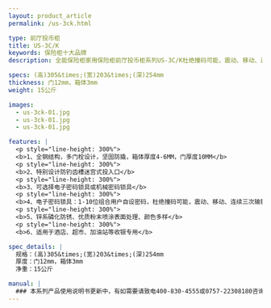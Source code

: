 ```yaml
---
layout: product_article
permalink: /us-3ck.html

type: 前厅投币柜
title: US-3C/K
keywords: 保险柜十大品牌
description: 全能保险柜家用保险柜前厅投币柜系列US-3C/K杜绝撞码可能，震动、移动、连续三次输错密码自动报警（音量达100分贝），可选装联网报警功能。

specs: (高)305&times;(宽)203&times;(深)254mm
thickness: 门12mm，箱体3mm
weight: 15公斤

images:
  - us-3ck-01.jpg
  - us-3ck-01.jpg
  - us-3ck-01.jpg

features: |
  <p style="line-height: 300%">
  <b>1、全钢结构，多门栓设计，坚固防撬，箱体厚度4-6MM，门厚度10MM</b>
  <p style="line-height: 300%">
  <b>2、特别设计防钓齿槽迷宫式投入口</b>
  <p style="line-height: 300%">
  <b>3、可选择电子密码锁具或机械密码锁具</b>
  <p style="line-height: 300%">
  <b>4、电子密码锁具：1-10位组合用户自设密码，杜绝撞码可能，震动、移动、连续三次输错密码自动报警（音量达100分贝），可选装联网报警功能</b>
  <p style="line-height: 300%">
  <b>5、锌系磷化防锈、优质粉末喷涂表面处理、颜色多样</b>
  <p style="line-height: 300%">
  <b>6、适用于酒店、超市、加油站等收银专用</b>

spec_details: |
  规格：(高)305&times;(宽)203&times;(深)254mm  
  厚度：门12mm，箱体3mm  
  净重：15公斤

manual: |
  ### 本系列产品使用说明书更新中，有如需要请致电400-830-4555或0757-22308180咨询，谢谢！
---
```


